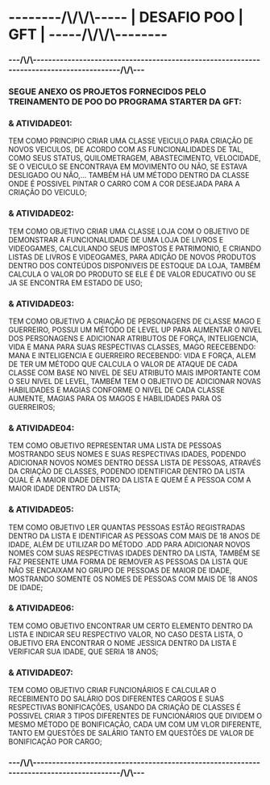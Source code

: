 <h1>--------/\/\/\----- | DESAFIO POO | GFT | -----/\/\/\--------</h1>
<h3> ---/\/\----------------------------------------------------------------------------------------/\/\--- </h3>
<h3> SEGUE ANEXO OS PROJETOS FORNECIDOS PELO TREINAMENTO DE POO DO PROGRAMA STARTER DA GFT:</h3>
<h3> & ATIVIDADE01:</h3> TEM COMO PRINCIPIO CRIAR UMA CLASSE VEICULO PARA CRIAÇÃO DE NOVOS VEICULOS, DE ACORDO COM AS FUNCIONALIDADES DE TAL, COMO SEUS STATUS, QUILOMETRAGEM, ABASTECIMENTO, VELOCIDADE, SE O VEICULO SE ENCONTRAVA EM MOVIMENTO OU NÃO, SE ESTAVA DESLIGADO OU NÃO,... TAMBÉM HÁ UM MÉTODO DENTRO DA CLASSE ONDE É POSSIVEL PINTAR O CARRO COM A COR DESEJADA PARA A CRIAÇÃO DO VEICULO;
<h3> & ATIVIDADE02:</h3> TEM COMO OBJETIVO CRIAR UMA CLASSE LOJA COM O OBJETIVO DE DEMONSTRAR A FUNCIONALIDADE DE UMA LOJA DE LIVROS E VIDEOGAMES, CALCULANDO SEUS IMPOSTOS E PATRIMONIO, E CRIANDO LISTAS DE LIVROS E VIDEOGAMES, PARA ADIÇÃO DE NOVOS PRODUTOS DENTRO DOS CONTEÚDOS DISPONIVEIS DE ESTOQUE DA LOJA, TAMBÉM CALCULA O VALOR DO PRODUTO SE ELE É DE VALOR EDUCATIVO OU SE JA SE ENCONTRA EM ESTADO DE USO;
<h3> & ATIVIDADE03:</h3> TEM COMO OBJETIVO A CRIAÇÃO DE PERSONAGENS DE CLASSE MAGO E GUERREIRO, POSSUI UM MÉTODO DE LEVEL UP PARA AUMENTAR O NIVEL DOS PERSONAGENS E ADICIONAR ATRIBUTOS DE FORÇA, INTELIGENCIA, VIDA E MANA PARA SUAS RESPECTIVAS CLASSES, MAGO REECEBENDO: MANA E INTELIGENCIA E GUERREIRO RECEBENDO: VIDA E FORÇA, ALEM DE TER UM MÉTODO QUE CALCULA O VALOR DE ATAQUE DE CADA CLASSE COM BASE NO NIVEL DE SEU ATRIBUTO MAIS IMPORTANTE COM O SEU NIVEL DE LEVEL, TAMBÉM TEM O OBJETIVO DE ADICIONAR NOVAS HABILIDADES E MAGIAS CONFORME O NIVEL DE CADA CLASSE AUMENTE, MAGIAS PARA OS MAGOS E HABILIDADES PARA OS GUERREIROS;
<h3> & ATIVIDADE04:</h3>TEM COMO OBJETIVO REPRESENTAR UMA LISTA DE PESSOAS MOSTRANDO SEUS NOMES E SUAS RESPECTIVAS IDADES, PODENDO ADICIONAR NOVOS NOMES DENTRO DESSA LISTA DE PESSOAS, ATRAVÉS DA CRIAÇÃO DE CLASSES, PODENDO IDENTIFICAR DENTRO DA LISTA QUAL É A MAIOR IDADE DENTRO DA LISTA E QUEM É A PESSOA COM A MAIOR IDADE DENTRO DA LISTA;
<h3> & ATIVIDADE05:</h3> TEM COMO OBJETIVO LER QUANTAS PESSOAS ESTÃO REGISTRADAS DENTRO DA LISTA E IDENTIFICAR AS PESSOAS COM MAIS DE 18 ANOS DE IDADE, ALÉM DE UTILIZAR DO MÉTODO .ADD PARA ADICIONAR NOVOS NOMES COM SUAS RESPECTIVAS IDADES DENTRO DA LISTA, TAMBÉM SE FAZ PRESENTE UMA FORMA DE REMOVER AS PESSOAS DA LISTA QUE NÃO SE ENCAIXAM NO GRUPO DE PESSOAS DE MAIOR DE IDADE, MOSTRANDO SOMENTE OS NOMES DE PESSOAS COM MAIS DE 18 ANOS DE IDADE;
<h3> & ATIVIDADE06:</h3> TEM COMO OBJETIVO ENCONTRAR UM CERTO ELEMENTO DENTRO DA LISTA E INDICAR SEU RESPECTIVO VALOR, NO CASO DESTA LISTA, O OBJETIVO ERA ENCONTRAR O NOME JESSICA DENTRO DA LISTA E VERIFICAR SUA IDADE, QUE SERIA 18 ANOS;
<h3> & ATIVIDADE07:</h3> TEM COMO OBJETIVO CRIAR FUNCIONÁRIOS E CALCULAR O RECEBIMENTO DO SALÁRIO DOS DIFERENTES CARGOS E SUAS RESPECTIVAS BONIFICAÇÕES, USANDO DA CRIAÇÃO DE CLASSES É POSSIVEL CRIAR 3 TIPOS DIFERENTES DE FUNCIONÁRIOS QUE DIVIDEM O MESMO MÉTODO DE BONIFICAÇÃO, CADA UM COM UM VLOR DIFERENTE, TANTO EM QUESTÕES DE SALÁRIO TANTO EM QUESTÕES DE VALOR DE BONIFICAÇÃO POR CARGO;
<h3> ---/\/\----------------------------------------------------------------------------------------/\/\--- </h3>
